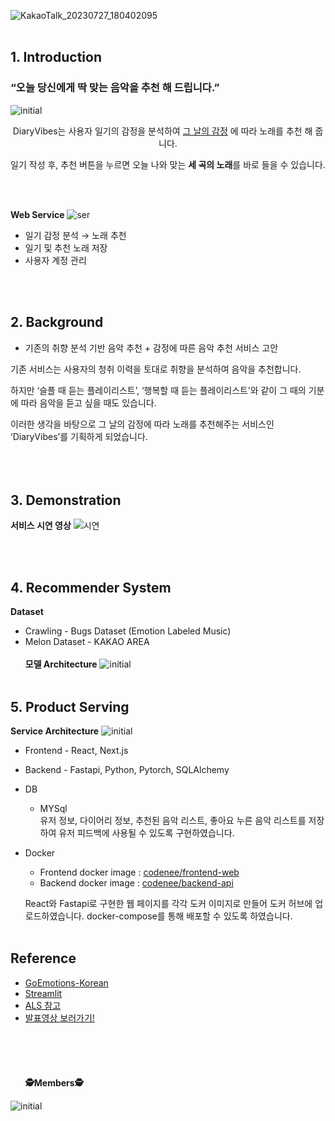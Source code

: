 ![KakaoTalk_20230727_180402095](https://github.com/boostcampaitech5/level3_recsys_productserving-recsys-12/assets/97236643/21667896-4b7f-4117-a3c6-5ff10a899dbe)
<br></br>

## 1. Introduction

### “오늘 당신에게 딱 맞는 음악을 추천 해 드립니다.”

![initial](https://github.com/boostcampaitech5/level3_recsys_productserving-recsys-12/assets/97236643/d9584e7d-6ae1-4a44-9801-2e129c44bc59)
<div align='center'>
      DiaryVibes는 사용자 일기의 감정을 분석하여 
      <u>그 날의 감정</u>
      에 따라 노래를 추천 해 줍니다.

일기 작성 후, 추천 버튼을 누르면 오늘 나와 맞는 **세 곡의 노래**를 바로 들을 수 있습니다.

</div>
<br></br>


**Web Service**
![ser](https://github.com/boostcampaitech5/level3_recsys_productserving-recsys-12/assets/97236643/502a1a58-b259-48a8-be2d-00605940f1fa)
- 일기 감정 분석 → 노래 추천
- 일기 및 추천 노래 저장
- 사용자 계정 관리

<br></br>
## 2. Background
- 기존의 취향 분석 기반 음악 추천 + 감정에 따른 음악 추천 서비스 고안

기존 서비스는 사용자의 청취 이력을 토대로 취향을 분석하여 음악을 추천합니다.

하지만 ‘슬플 때 듣는 플레이리스트’, ‘행복할 때 듣는 플레이리스트’와 같이 그 때의 기분에 따라 음악을 듣고 싶을 때도 있습니다. 

이러한 생각을 바탕으로 그 날의 감정에 따라 노래를 추천해주는 서비스인 ‘DiaryVibes’를 기획하게 되었습니다.
<br></br><br></br>
## 3. Demonstration


**서비스 시연 영상**
![시연](https://github.com/boostcampaitech5/level3_recsys_productserving-recsys-12/assets/97236643/c993fa36-3a42-479c-bdf8-dd1750999cb0)

<br></br>
## 4. Recommender System
**Dataset**
- Crawling - Bugs Dataset (Emotion Labeled Music)
- Melon Dataset - KAKAO AREA
<br></br>
**모델 Architecture**
![initial](https://github.com/boostcampaitech5/level3_recsys_productserving-recsys-12/assets/97236643/ebe56ba2-8cea-45e3-a3d8-e35b0de9b881)
<br></br>
## 5. Product Serving
**Service Architecture**
![initial](https://github.com/boostcampaitech5/level3_recsys_productserving-recsys-12/assets/97236643/034ff5b7-1b2a-4786-a5c2-088e45778aab)
- Frontend - React, Next.js
- Backend - Fastapi, Python, Pytorch, SQLAlchemy
- DB
    - MYSql  
        유저 정보, 다이어리 정보, 추천된 음악 리스트, 좋아요 누른 음악 리스트를 저장하여 유저 피드백에 사용될 수 있도록 구현하였습니다.     
- Docker
    - Frontend docker image : [codenee/frontend-web](https://hub.docker.com/repository/docker/codenee/frontend-web/general)
    - Backend docker image : [codenee/backend-api](https://hub.docker.com/repository/docker/codenee/backend-api/general)
    
    React와 Fastapi로 구현한 웹 페이지를 각각 도커 이미지로 만들어 도커 허브에 업로드하였습니다. docker-compose를 통해 배포할 수 있도록 하였습니다.
  <br></br>
## Reference

- [GoEmotions-Korean](https://github.com/monologg/GoEmotions-Korean)
- [Streamlit](https://github.com/streamlit/streamlit)
- [ALS 참고](https://medium.com/radon-dev/als-implicit-collaborative-filtering-5ed653ba39fe)
- [발표영상 보러가기!](https://youtu.be/oZ4JbhP2rnM)
<br></br><br></br><br></br>
**🕵️Members🕵️**

![initial](https://github.com/boostcampaitech5/level3_recsys_productserving-recsys-12/assets/97236643/5fc29983-bb40-493d-b611-64fa46566b20)

